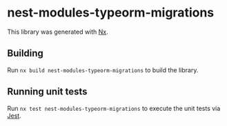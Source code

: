 # nest-modules-typeorm-migrations

This library was generated with [Nx](https://nx.dev).

## Building

Run `nx build nest-modules-typeorm-migrations` to build the library.

## Running unit tests

Run `nx test nest-modules-typeorm-migrations` to execute the unit tests via [Jest](https://jestjs.io).

